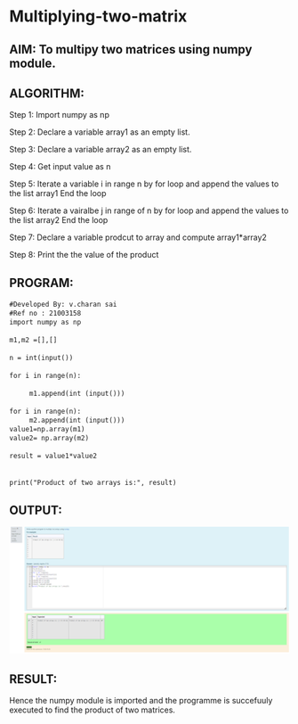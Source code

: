 # Multiplying-two-matrix

## AIM: To multipy two matrices using numpy module.
## ALGORITHM:
Step 1:
Import numpy as np

Step 2:
Declare a variable array1 as an empty list.

Step 3:
Declare a variable array2 as an empty list.

Step 4:
Get input value as n

Step 5:
Iterate a variable i in range n by for loop and append the values to the list array1 End the loop

Step 6:
Iterate a vairalbe j in range of n by for loop and append the values to the list array2 End the loop

Step 7:
Declare a variable prodcut to array and compute array1*array2

Step 8:
Print the the value of the product

## PROGRAM:
~~~
#Developed By: v.charan sai
#Ref no : 21003158
import numpy as np

m1,m2 =[],[]

n = int(input())

for i in range(n):

     m1.append(int (input()))

for i in range(n):
     m2.append(int (input()))
value1=np.array(m1)
value2= np.array(m2)

result = value1*value2


print("Product of two arrays is:", result)
~~~ 

## OUTPUT:
![output](https://github.com/charansai0/Multiplying-two-matrix/blob/main/Screenshot%20(236).png?raw=true)

## RESULT: 
Hence the numpy module is imported and the programme is succefuuly executed to find the product of two matrices.

